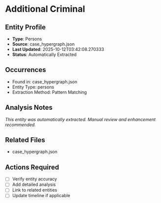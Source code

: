 # Additional Criminal

## Entity Profile
- **Type**: Persons
- **Source**: case_hypergraph.json
- **Last Updated**: 2025-10-12T03:42:08.270333
- **Status**: Automatically Extracted

## Occurrences
- Found in: case_hypergraph.json
- Entity Type: persons
- Extraction Method: Pattern Matching

## Analysis Notes
*This entity was automatically extracted. Manual review and enhancement recommended.*

## Related Files
- case_hypergraph.json

## Actions Required
- [ ] Verify entity accuracy
- [ ] Add detailed analysis
- [ ] Link to related entities
- [ ] Update timeline if applicable
